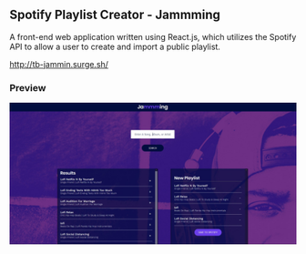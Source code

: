 
## Spotify Playlist Creator - Jammming

A front-end web application written using React.js, which utilizes the Spotify API to allow a user to create and import a public playlist.

http://tb-jammin.surge.sh/

### Preview
![Application Preview](./preview.jpg)

